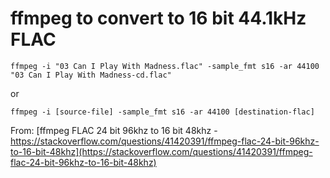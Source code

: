 # ffmpeg to convert to 16 bit 44.1kHz FLAC
```
ffmpeg -i "03 Can I Play With Madness.flac" -sample_fmt s16 -ar 44100 "03 Can I Play With Madness-cd.flac"
```
or
```
ffmpeg -i [source-file] -sample_fmt s16 -ar 44100 [destination-flac]
```

From: [ffmpeg FLAC 24 bit 96khz to 16 bit 48khz - https://stackoverflow.com/questions/41420391/ffmpeg-flac-24-bit-96khz-to-16-bit-48khz](https://stackoverflow.com/questions/41420391/ffmpeg-flac-24-bit-96khz-to-16-bit-48khz)